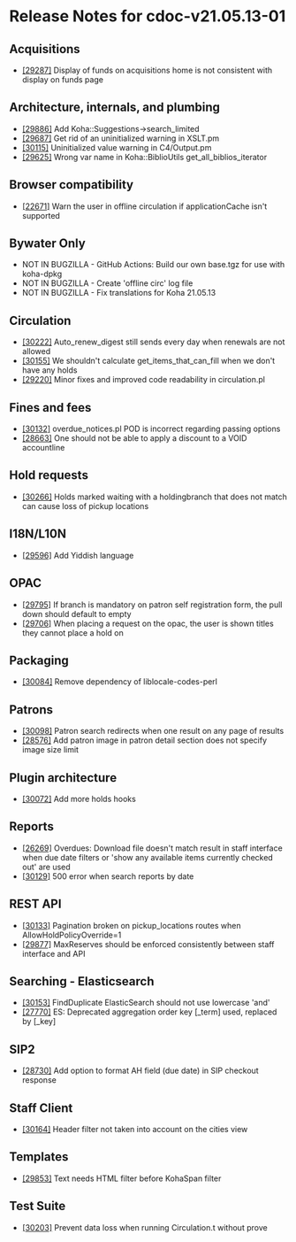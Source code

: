 
# Release Notes for cdoc-v21.05.13-01

## Acquisitions

- [[29287]](http://bugs.koha-community.org/bugzilla3/show_bug.cgi?id=29287) Display of funds on acquisitions home is not consistent with display on funds page

## Architecture, internals, and plumbing

- [[29886]](http://bugs.koha-community.org/bugzilla3/show_bug.cgi?id=29886) Add Koha::Suggestions->search_limited
- [[29687]](http://bugs.koha-community.org/bugzilla3/show_bug.cgi?id=29687) Get rid of an uninitialized warning in XSLT.pm
- [[30115]](http://bugs.koha-community.org/bugzilla3/show_bug.cgi?id=30115) Uninitialized value warning in C4/Output.pm
- [[29625]](http://bugs.koha-community.org/bugzilla3/show_bug.cgi?id=29625) Wrong var name in Koha::BiblioUtils get_all_biblios_iterator

## Browser compatibility

- [[22671]](http://bugs.koha-community.org/bugzilla3/show_bug.cgi?id=22671) Warn the user in offline circulation if applicationCache isn't supported

## Bywater Only

- NOT IN BUGZILLA - GitHub Actions: Build our own base.tgz for use with koha-dpkg
- NOT IN BUGZILLA - Create 'offline circ' log file
- NOT IN BUGZILLA - Fix translations for Koha 21.05.13

## Circulation

- [[30222]](http://bugs.koha-community.org/bugzilla3/show_bug.cgi?id=30222) Auto_renew_digest still sends every day when renewals are not allowed
- [[30155]](http://bugs.koha-community.org/bugzilla3/show_bug.cgi?id=30155) We shouldn't calculate get_items_that_can_fill when we don't have any holds
- [[29220]](http://bugs.koha-community.org/bugzilla3/show_bug.cgi?id=29220) Minor fixes and improved code readability in circulation.pl

## Fines and fees

- [[30132]](http://bugs.koha-community.org/bugzilla3/show_bug.cgi?id=30132) overdue_notices.pl POD is incorrect regarding passing options
- [[28663]](http://bugs.koha-community.org/bugzilla3/show_bug.cgi?id=28663) One should not be able to apply a discount to a VOID accountline

## Hold requests

- [[30266]](http://bugs.koha-community.org/bugzilla3/show_bug.cgi?id=30266) Holds marked waiting with a holdingbranch that does not match can cause loss of pickup locations

## I18N/L10N

- [[29596]](http://bugs.koha-community.org/bugzilla3/show_bug.cgi?id=29596) Add Yiddish language

## OPAC

- [[29795]](http://bugs.koha-community.org/bugzilla3/show_bug.cgi?id=29795) If branch is mandatory on patron self registration form, the pull down should default to empty
- [[29706]](http://bugs.koha-community.org/bugzilla3/show_bug.cgi?id=29706) When placing a request on the opac, the user is shown titles they cannot place a hold on

## Packaging

- [[30084]](http://bugs.koha-community.org/bugzilla3/show_bug.cgi?id=30084) Remove dependency of liblocale-codes-perl

## Patrons

- [[30098]](http://bugs.koha-community.org/bugzilla3/show_bug.cgi?id=30098) Patron search redirects when one result on any page of results
- [[28576]](http://bugs.koha-community.org/bugzilla3/show_bug.cgi?id=28576) Add patron image in patron detail section does not specify image size limit

## Plugin architecture

- [[30072]](http://bugs.koha-community.org/bugzilla3/show_bug.cgi?id=30072) Add more holds hooks

## Reports

- [[26269]](http://bugs.koha-community.org/bugzilla3/show_bug.cgi?id=26269) Overdues: Download file doesn't match result in staff interface when due date filters or 'show any available items currently checked out' are used
- [[30129]](http://bugs.koha-community.org/bugzilla3/show_bug.cgi?id=30129) 500 error when search reports by date

## REST API

- [[30133]](http://bugs.koha-community.org/bugzilla3/show_bug.cgi?id=30133) Pagination broken on pickup_locations routes when AllowHoldPolicyOverride=1
- [[29877]](http://bugs.koha-community.org/bugzilla3/show_bug.cgi?id=29877) MaxReserves should be enforced consistently between staff interface and API

## Searching - Elasticsearch

- [[30153]](http://bugs.koha-community.org/bugzilla3/show_bug.cgi?id=30153) FindDuplicate ElasticSearch should not use lowercase 'and'
- [[27770]](http://bugs.koha-community.org/bugzilla3/show_bug.cgi?id=27770) ES: Deprecated aggregation order key [_term] used, replaced by [_key]

## SIP2

- [[28730]](http://bugs.koha-community.org/bugzilla3/show_bug.cgi?id=28730) Add option to format AH field (due date)  in SIP checkout response

## Staff Client

- [[30164]](http://bugs.koha-community.org/bugzilla3/show_bug.cgi?id=30164) Header filter not taken into account on the cities view

## Templates

- [[29853]](http://bugs.koha-community.org/bugzilla3/show_bug.cgi?id=29853) Text needs HTML filter before KohaSpan filter

## Test Suite

- [[30203]](http://bugs.koha-community.org/bugzilla3/show_bug.cgi?id=30203) Prevent data loss when running Circulation.t without prove


